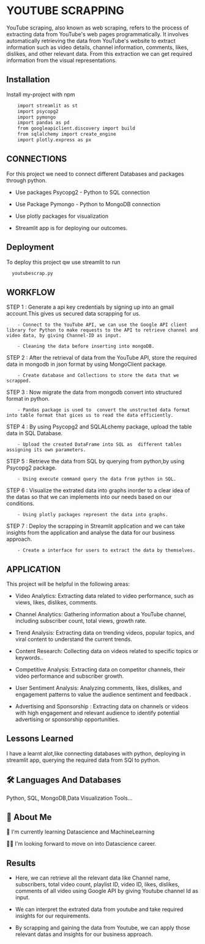 
# YOUTUBE SCRAPPING

YouTube scraping, also known as web scraping, refers to the process of extracting data from YouTube's web pages programmatically. It involves automatically retrieving the data from YouTube's website to extract information such as video details, channel information, comments, likes, dislikes, and other relevant data.
From this extraction we can get required information from the visual representations.


## Installation

Install my-project with npm

```bash
    import streamlit as st
    import psycopg2
    import pymongo
    import pandas as pd
    from googleapiclient.discovery import build
    from sqlalchemy import create_engine
    import plotly.express as px
```
    
## CONNECTIONS

For this project we need to connect different Databases and packages through python.

* Use packages Psycopg2 - Python to SQL connection

- Use Package Pymongo - Python to MongoDB connection

- Use plotly packages for visualization

- Streamlit app is  for deploying our outcomes. 

## Deployment

To deploy this project qw use streamlit to run 

```bash
  youtubescrap.py 
```


## WORKFLOW

STEP 1 : Generate a api key credentials by signing up into an gmail account.This gives us secured data scrapping for us. 

        - Connect to the YouTube API, we can use the Google API client library for Python to make requests to the API to retrieve channel and video data, by giving Channel-ID as input.

        - Cleaning the data before inserting into mongoDB. 
        

STEP 2 : After the retrieval of data from the YouTube API, store the required data in mongodb in json format by using MongoClient package.

        - Create database and Collections to store the data that we scrapped. 

STEP 3 : Now migrate the data from mongodb convert into structured format in python.

        - Pandas package is used to  convert the unstructed data format into table format that gices us to read the data efficiently.

STEP 4 : By using Psycopg2 and SQLALchemy package, upload the table data in SQL Database.

        - Upload the created DataFrame into SQL as  different tables assigning its own parameters.

STEP 5 : Retrieve the data from SQL by querying from python,by using Psycopg2 package.

        - Using execute command query the data from python in SQL. 

STEP 6 : Visualize the extrated data into graphs inorder to a clear idea of the datas so that we can implements into our needs based on our conditions.

        - Using plotly packages represent the data into graphs.

STEP 7 : Deploy the scrapping in Streamlit application and we can take insights from the application and analyse the data for our business approach.

        - Create a interface for users to extract the data by themselves.


## APPLICATION 

This project will be helpful in the following areas:

- Video Analytics: Extracting data related to video performance, such as views, likes, dislikes, comments.

- Channel Analytics: Gathering information about a YouTube channel, including subscriber count, total views, growth rate.

- Trend Analysis: Extracting data on trending videos, popular topics, and viral content to understand the current trends.

- Content Research: Collecting data on videos related to specific topics or keywords..

- Competitive Analysis: Extracting data on competitor channels, their video performance and subscriber growth.

- User Sentiment Analysis: Analyzing comments, likes, dislikes, and engagement patterns to value the audience sentiment and feedback .



- Advertising and Sponsorship : Extracting data on channels or videos with high engagement and relevant audience to identify potential advertising or sponsorship opportunities.




## Lessons Learned

I have a learnt alot,like connecting databases with python, deploying in streamlit app, querying the required data from SQl to python.


## 🛠 Languages And Databases 
Python, SQL, MongoDB,Data Visualization Tools...


## 🚀 About Me


🧠 I'm currently learning Datascience and MachineLearning

👯‍♀️ I'm looking forward to move on into Datascience career.
## Results

- Here, we can retrieve all the relevant data like Channel name, subscribers, total video count, playlist ID, video ID, likes, dislikes, comments of all video using Google API by giving Youtube channel Id as input.

- We can interpret the extrated data from youtube and take required insights for our requirements.

- By scrapping and gaining the data from Youtube, we can apply those relevant datas and insights for our business approach.
